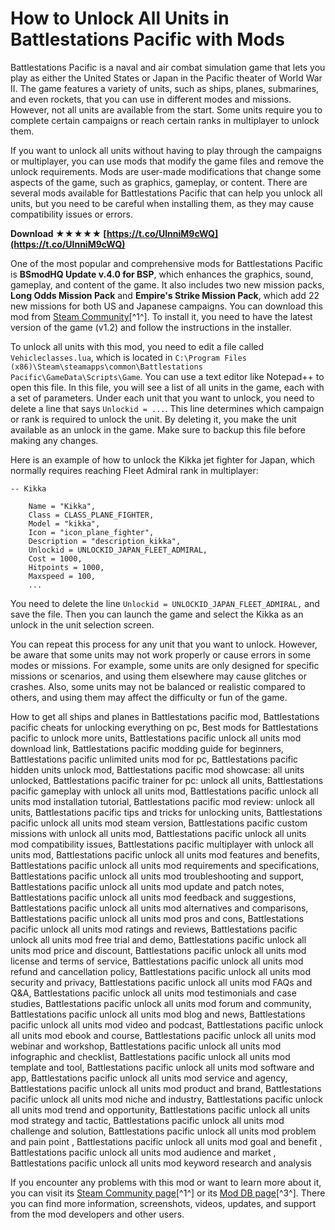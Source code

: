 
 
# How to Unlock All Units in Battlestations Pacific with Mods
 
Battlestations Pacific is a naval and air combat simulation game that lets you play as either the United States or Japan in the Pacific theater of World War II. The game features a variety of units, such as ships, planes, submarines, and even rockets, that you can use in different modes and missions. However, not all units are available from the start. Some units require you to complete certain campaigns or reach certain ranks in multiplayer to unlock them.
 
If you want to unlock all units without having to play through the campaigns or multiplayer, you can use mods that modify the game files and remove the unlock requirements. Mods are user-made modifications that change some aspects of the game, such as graphics, gameplay, or content. There are several mods available for Battlestations Pacific that can help you unlock all units, but you need to be careful when installing them, as they may cause compatibility issues or errors.
 
**Download ★★★★★ [https://t.co/UlnniM9cWQ](https://t.co/UlnniM9cWQ)**


 
One of the most popular and comprehensive mods for Battlestations Pacific is **BSmodHQ Update v.4.0 for BSP**, which enhances the graphics, sound, gameplay, and content of the game. It also includes two new mission packs, **Long Odds Mission Pack** and **Empire's Strike Mission Pack**, which add 22 new missions for both US and Japanese campaigns. You can download this mod from [Steam Community](https://steamcommunity.com/sharedfiles/filedetails/?id=1480894940)[^1^]. To install it, you need to have the latest version of the game (v1.2) and follow the instructions in the installer.
 
To unlock all units with this mod, you need to edit a file called `Vehicleclasses.lua`, which is located in `C:\Program Files (x86)\Steam\steamapps\common\Battlestations Pacific\GameData\Scripts\Game`. You can use a text editor like Notepad++ to open this file. In this file, you will see a list of all units in the game, each with a set of parameters. Under each unit that you want to unlock, you need to delete a line that says `Unlockid = ...`. This line determines which campaign or rank is required to unlock the unit. By deleting it, you make the unit available as an unlock in the game. Make sure to backup this file before making any changes.
 
Here is an example of how to unlock the Kikka jet fighter for Japan, which normally requires reaching Fleet Admiral rank in multiplayer:

    -- Kikka
    
        Name = "Kikka",
        Class = CLASS_PLANE_FIGHTER,
        Model = "kikka",
        Icon = "icon_plane_fighter",
        Description = "description_kikka",
        Unlockid = UNLOCKID_JAPAN_FLEET_ADMIRAL,
        Cost = 1000,
        Hitpoints = 1000,
        Maxspeed = 100,
        ...

You need to delete the line `Unlockid = UNLOCKID_JAPAN_FLEET_ADMIRAL,` and save the file. Then you can launch the game and select the Kikka as an unlock in the unit selection screen.
 
You can repeat this process for any unit that you want to unlock. However, be aware that some units may not work properly or cause errors in some modes or missions. For example, some units are only designed for specific missions or scenarios, and using them elsewhere may cause glitches or crashes. Also, some units may not be balanced or realistic compared to others, and using them may affect the difficulty or fun of the game.
 
How to get all ships and planes in Battlestations pacific mod,  Battlestations pacific cheats for unlocking everything on pc,  Best mods for Battlestations pacific to unlock more units,  Battlestations pacific unlock all units mod download link,  Battlestations pacific modding guide for beginners,  Battlestations pacific unlimited units mod for pc,  Battlestations pacific hidden units unlock mod,  Battlestations pacific mod showcase: all units unlocked,  Battlestations pacific trainer for pc: unlock all units,  Battlestations pacific gameplay with unlock all units mod,  Battlestations pacific unlock all units mod installation tutorial,  Battlestations pacific mod review: unlock all units,  Battlestations pacific tips and tricks for unlocking units,  Battlestations pacific unlock all units mod steam version,  Battlestations pacific custom missions with unlock all units mod,  Battlestations pacific unlock all units mod compatibility issues,  Battlestations pacific multiplayer with unlock all units mod,  Battlestations pacific unlock all units mod features and benefits,  Battlestations pacific unlock all units mod requirements and specifications,  Battlestations pacific unlock all units mod troubleshooting and support,  Battlestations pacific unlock all units mod update and patch notes,  Battlestations pacific unlock all units mod feedback and suggestions,  Battlestations pacific unlock all units mod alternatives and comparisons,  Battlestations pacific unlock all units mod pros and cons,  Battlestations pacific unlock all units mod ratings and reviews,  Battlestations pacific unlock all units mod free trial and demo,  Battlestations pacific unlock all units mod price and discount,  Battlestations pacific unlock all units mod license and terms of service,  Battlestations pacific unlock all units mod refund and cancellation policy,  Battlestations pacific unlock all units mod security and privacy,  Battlestations pacific unlock all units mod FAQs and Q&A,  Battlestations pacific unlock all units mod testimonials and case studies,  Battlestations pacific unlock all units mod forum and community,  Battlestations pacific unlock all units mod blog and news,  Battlestations pacific unlock all units mod video and podcast,  Battlestations pacific unlock all units mod ebook and course,  Battlestations pacific unlock all units mod webinar and workshop,  Battlestations pacific unlock all units mod infographic and checklist,  Battlestations pacific unlock all units mod template and tool,  Battlestations pacific unlock all units mod software and app,  Battlestations pacific unlock all units mod service and agency,  Battlestations pacific unlock all units mod product and brand,  Battlestations pacific unlock all units mod niche and industry,  Battlestations pacific unlock all units mod trend and opportunity,  Battlestations pacific unlock all units mod strategy and tactic,  Battlestations pacific unlock all units mod challenge and solution,  Battlestations pacific unlock all units mod problem and pain point ,  Battlestations pacific unlock all units mod goal and benefit ,  Battlestations pacific unlock all units mod audience and market ,  Battlestations pacific unlock all units mod keyword research and analysis
 
If you encounter any problems with this mod or want to learn more about it, you can visit its [Steam Community page](https://steamcommunity.com/sharedfiles/filedetails/?id=1480894940)[^1^] or its [Mod DB page](https://www.moddb.com/mods/bsmodhq-update-v40-for-bsp)[^3^]. There you can find more information, screenshots, videos, updates, and support from the mod developers and other users.
 <p 8cf37b1e13
 
